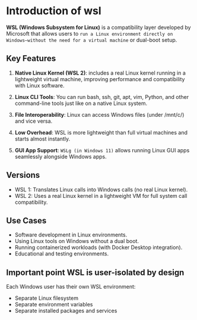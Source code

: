 # Introduction of wsl

**WSL (Windows Subsystem for Linux)** is a compatibility layer developed by Microsoft that allows users to 
`run a Linux environment directly on Windows—without the need for a virtual machine` or dual-boot setup.

## Key Features

1. **Native Linux Kernel (WSL 2)**: includes a real Linux kernel running in a lightweight virtual machine, improving performance and compatibility with Linux software.

2. **Linux CLI Tools**: You can run bash, ssh, git, apt, vim, Python, and other command-line tools just like on a native Linux system.

3. **File Interoperability**: Linux can access Windows files (under /mnt/c/) and vice versa.

4. **Low Overhead**: WSL is more lightweight than full virtual machines and starts almost instantly.

5. **GUI App Support**: `WSLg (in Windows 11)` allows running Linux GUI apps seamlessly alongside Windows apps.

## Versions
- WSL 1: Translates Linux calls into Windows calls (no real Linux kernel).
- WSL 2: Uses a real Linux kernel in a lightweight VM for full system call compatibility.

## Use Cases

- Software development in Linux environments.
- Using Linux tools on Windows without a dual boot.
- Running containerized workloads (with Docker Desktop integration).
- Educational and testing environments.

## Important point **WSL is user-isolated by design**

Each Windows user has their own WSL environment:
- Separate Linux filesystem
- Separate environment variables
- Separate installed packages and services
